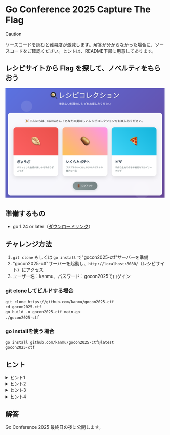 # Go Conference 2025 Capture The Flag

> [!CAUTION]
> ソースコードを読むと難易度が激減します。解答が分からなかった場合に、ソースコードをご確認ください。ヒントは、README下部に用意してあります。

## レシピサイトから Flag を探して、ノベルティをもらおう

![CTF in Recipe Site](./assets/dashbord.png )


## 準備するもの

- go 1.24 or later（[ダウンロードリンク](https://go.dev/doc/install)）

## チャレンジ方法

1. `git clone` もしくは `go install` で"gocon2025-ctf"サーバーを準備
2. "gocon2025-ctf"サーバーを起動し、`http://localhost:8080/`（レシピサイト）にアクセス
3. ユーザー名：kanmu、パスワード：gocon2025でログイン

### git cloneしてビルドする場合

```shell
git clone https://github.com/kanmu/gocon2025-ctf
cd gocon2025-ctf
go build -o gocon2025-ctf main.go
./gocon2025-ctf　
```

### go installを使う場合
```shell
go install github.com/kanmu/gocon2025-ctf@latest
gocon2025-ctf
```

## ヒント

<details><summary>ヒント1</summary>

あなたの他にもレシピを投稿しているユーザーが存在します。

</details>


<details><summary>ヒント2</summary>

GoではSQLインジェクションが起きない？そんなことはありませんよ。

</details>


<details><summary>ヒント3</summary>

どうしても分からない時には、力づくで突破することも大事です。

</details>

<details><summary>ヒント4</summary>

あなたは食材を吟味し、レシピ通りに調理するタイプでしょうか。

</details>


## 解答

Go Conference 2025 最終日の夜に公開します。
